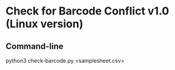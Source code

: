 # Check for Barcode Conflict v1.0 (Linux version)

## Command-line
python3 check-barcode.py <samplesheet.csv> <br>
